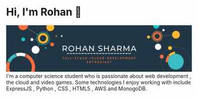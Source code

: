 # Hi, I'm Rohan 👋

<img src="https://raw.githubusercontent.com/purry03/purry03/master/banner.png" alt="banner that says Rohan Sharma , Full-Stack / Web Development Enthusiast">
I'm a computer science student who is passionate about web development , the cloud and video games. Some technologies I enjoy working with include ExpressJS , Python , CSS , HTML5 , AWS and MonogoDB. 
